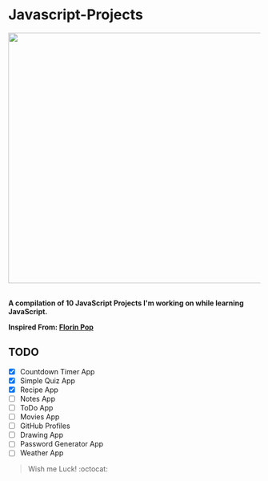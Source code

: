 # Javascript-Projects
<img src="https://miro.medium.com/max/2000/0*eIhVp0KXrXSSHORN.gif" height="500px" width="1000px" align="center"></img>

</br>**A compilation of 10 JavaScript Projects I'm working on while learning JavaScript.**

**Inspired From: [Florin Pop](https://www.youtube.com/channel/UCeU-1X402kT-JlLdAitxSMA)**

## TODO

- [x] Countdown Timer App
- [x] Simple Quiz App
- [x] Recipe App
- [ ] Notes App
- [ ] ToDo App
- [ ] Movies App
- [ ] GitHub Profiles
- [ ] Drawing App
- [ ] Password Generator App
- [ ] Weather App

>Wish me Luck! :octocat: 
